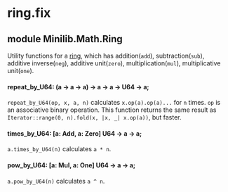 # ring.fix

## module Minilib.Math.Ring

Utility functions for a [ring](https://en.wikipedia.org/wiki/Ring_(mathematics)),
which has addition(`add`), subtraction(`sub`), additive inverse(`neg`), additive unit(`zero`),
multiplication(`mul`), multiplicative unit(`one`).

#### repeat_by_U64: (a -> a -> a) -> a -> a -> U64 -> a;

`repeat_by_U64(op, x, a, n)` calculates `x.op(a).op(a)...` for `n` times.
`op` is an associative binary operation.
This function returns the same result as `Iterator::range(0, n).fold(x, |x, _| x.op(a))`,
but faster.

#### times_by_U64: [a: Add, a: Zero] U64 -> a -> a;

`a.times_by_U64(n)` calculates `a * n`.

#### pow_by_U64: [a: Mul, a: One] U64 -> a -> a;

`a.pow_by_U64(n)` calculates `a ^ n`.

